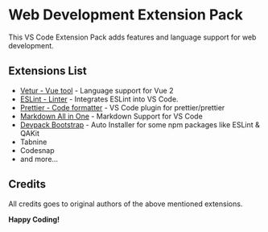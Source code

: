 # Web Development Extension Pack

This VS Code Extension Pack adds features and language support for web development.

## Extensions List

- [Vetur - Vue tool](https://marketplace.visualstudio.com/items?itemName=octref.vetur) - Language support for Vue 2
- [ESLint - Linter](https://marketplace.visualstudio.com/items?itemName=dbaeumer.vscode-eslint) -
  Integrates ESLint into VS Code.
- [Prettier - Code formatter](https://marketplace.visualstudio.com/items?itemName=esbenp.prettier-vscode) -
  VS Code plugin for prettier/prettier
- [Markdown All in One](https://marketplace.visualstudio.com/items?itemName=yzhang.markdown-all-in-one) - Markdown Support for VS Code
- [Devpack Bootstrap](https://marketplace.visualstudio.com/items?itemName=yessky.devpack-boot) - Auto Installer for some npm packages like ESLint & QAKit
- Tabnine
- Codesnap
- and more...

## Credits

All credits goes to original authors of the above mentioned extensions.

**Happy Coding!**